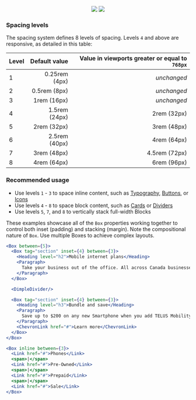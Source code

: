 <div style="text-align: center;">
  <img src="/box_inset.png" />
  <img src="/box_between.png" />
</div>

### Spacing levels

The spacing system defines 8 levels of spacing. Levels `4` and above are responsive, as detailed in this table:

| Level | Default value | Value in viewports greater or equal to `768px` |
| ------ | ------------: | -------------------------------------------: |
| 1 | 0.25rem (4px) | _unchanged_ |
| 2 | 0.5rem (8px) | _unchanged_ |
| 3 | 1rem (16px) | _unchanged_ |
| 4 | 1.5rem (24px) | 2rem (32px) |
| 5 | 2rem (32px) | 3rem (48px) |
| 6 | 2.5rem (40px) | 4rem (64px) |
| 7 | 3rem (48px) | 4.5rem (72px) |
| 8 | 4rem (64px) | 6rem (96px) |

### Recommended usage

- Use levels `1` - `3` to space inline content, such as [Typography](#typography), [Buttons](#button), or [Icons](#icons)
- Use levels `4` - `8` to space block content, such as [Cards](#card) or [Dividers](#dividers)
- Use levels `5`, `7`, and `8` to vertically stack full-width Blocks


These examples showcase all of the `Box` properties working together to control both inset (padding) and stacking (margin).
Note the compositional nature of `Box`. Use multiple Boxes to achieve complex layouts.  

```jsx
<Box between={5}>
  <Box tag="section" inset={4} between={3}>
    <Heading level="h2">Mobile internet plans</Heading>
    <Paragraph>
      Take your business out of the office. All across Canada businesses use TELUS mobile phones to go where their customers are and stay connected.
    </Paragraph>
  </Box>

  <DimpleDivider/>

  <Box tag="section" inset={4} between={3}>
    <Heading level="h3">Bundle and save</Heading>
    <Paragraph>
      Save up to $200 on any new Smartphone when you add TELUS Mobility to your TELUS PureFibre home services account.
    </Paragraph>
    <ChevronLink href="#">Learn more</ChevronLink>
  </Box>
</Box>
```

```jsx
<Box inline between={3}>
  <Link href="#">Phones</Link>
  <span>|</span>
  <Link href="#">Pre-Owned</Link>
  <span>|</span>
  <Link href="#">Prepaid</Link>
  <span>|</span>
  <Link href="#">Sale</Link>
</Box>
```
